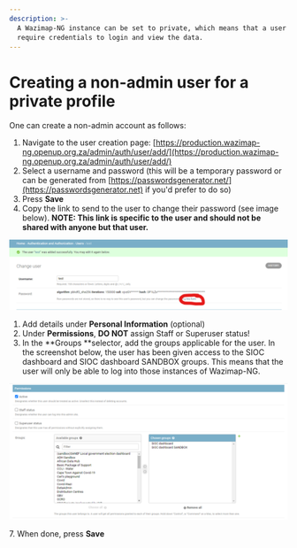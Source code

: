 ```yaml
---
description: >-
  A Wazimap-NG instance can be set to private, which means that a user will
  require credentials to login and view the data.
---
```


# Creating a non-admin user for a private profile

One can create a non-admin account as follows:

1. Navigate to the user creation page: [https://production.wazimap-ng.openup.org.za/admin/auth/user/add/](https://production.wazimap-ng.openup.org.za/admin/auth/user/add/)
2. Select a username and password (this will be a temporary password or can be generated from [https://passwordsgenerator.net/](https://passwordsgenerator.net) if you'd prefer to do so)
3. Press **Save**
4. Copy the link to send to the user to change their password (see image below). **NOTE: This link is specific to the user and should not be shared with anyone but that user.**

![](<../.gitbook/assets/image (88).png>)

1. Add details under **Personal Information** (optional)
2. Under **Permissions**, **DO NOT** assign Staff or Superuser status!&#x20;
3. In the **Groups **selector, add the groups applicable for the user. In the screenshot below, the user has been given access to the SIOC dashboard and SIOC dashboard SANDBOX groups. This means that the user will only be able to log into those instances of Wazimap-NG.

![](<../.gitbook/assets/image (87).png>)

7\. When done, press **Save**
